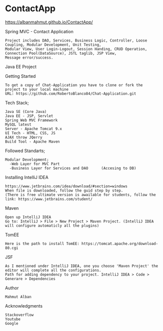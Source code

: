 # ContactApp 

https://albanmahmut.github.io/ContactApp/

Spring MVC - Contact Application

    Project includes DAO, Services, Business Logic, Controller, Loose Coupling, Modular Development, Unit Testing, 
    Modular View, User Login-Logout, Session Handing, CRUD Operation, Connection Pool(DataSource), JSTL taglib, JSP View, 
    Message error/success.

Java EE Project

Getting Started

    To get a copy of Chat-Application you have to clone or fork the project to your local machine
    URL: https://github.com/RobertoBlanco84/Chat-Application.git

Tech Stack;

    Java SE (Core Java)
    Java EE - JSP, Servlet
    Spring Web MVC Framework
    MySQL latest
    Server - Apache Tomcat 9.x
    UI Tech - HTML, CSS, JS
    AJAX throw JQerry
    Build Tool - Apache Maven


Followed Standarts;

    Modular Development;
	  -Web Layer for MVC Part
	  -Business Layer for Services and DAO 		(Accesing to DB)

Installing IntelliJ IDEA

    https://www.jetbrains.com/idea/download/#section=windows
    When file is downloaded, follow the guid step by step. 
    (There is free ultimate version is awailable for students, follow the link: https://www.jetbrains.com/student/
    

Maven

    Open up IntelliJ IDEA
    Go to: IntelliJ > File > New Project > Maven Project. (IntelliJ IDEA will configure automaticly all the plugins)
    

TomEE

    Here is the path to install TomEE: https://tomcat.apache.org/download-80.cgi
    

JSF

    As I mentioned under IntelliJ IDEA, one you choose 'Maven Project' the editor will complete all the configurations. 
    Path for adding dependency to your project. IntelliJ IDEA > Code > Generare > Dependencies


Author

    Mahmut Alban 
    
Acknowledgments

    Stackoverflow
    Youtube
    Google

